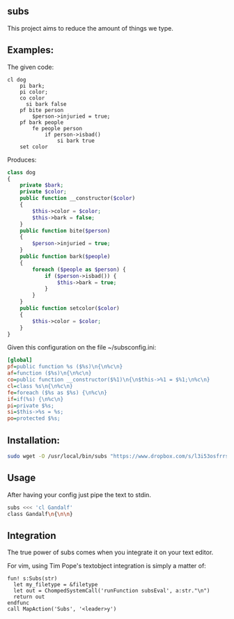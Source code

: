 ## subs

This project aims to reduce the amount of things we type.


## Examples:

The given code:

```
cl dog
    pi bark;
    pi color;
    co color
      si bark false
    pf bite person
        $person->injuried = true;
    pf bark people
        fe people person
            if person->isbad()
                si bark true
    set color
```

Produces:

```php
class dog
{
    private $bark;
    private $color;
    public function __constructor($color)
    {
        $this->color = $color;
        $this->bark = false;
    }
    public function bite($person)
    {
        $person->injuried = true;
    }
    public function bark($people)
    {
        foreach ($people as $person) {
            if ($person->isbad()) {
                $this->bark = true;
            }
        }
    }
    public function setcolor($color)
    {
        $this->color = $color;
    }
}
```


Given this configuration on the file ~/subsconfig.ini:

```ini
[global]
pf=public function %s ($%s)\n{\n%c\n}
af=function ($%s)\n{\n%c\n}
co=public function __constructor($%1)\n{\n$this->%1 = $%1;\n%c\n}
cl=class %s\n{\n%c\n}
fe=foreach ($%s as $%s) {\n%c\n}
if=if(%s) {\n%c\n}
pi=private $%s;
si=$this->%s = %s;
po=protected $%s;
```

## Installation:

```sh
sudo wget -O /usr/local/bin/subs "https://www.dropbox.com/s/l3i53osfrrs5mhr/subs" && chmod +x /usr/local/bin/subs
```


## Usage

After having your config just pipe the text to stdin.

```sh
subs <<< 'cl Gandalf'
class Gandalf\n{\n\n}
```


## Integration

The true power of subs comes when you integrate it on your text editor.

For vim, using Tim Pope's textobject integration is simply a matter of:

```vimscript
fun! s:Subs(str)
  let my_filetype = &filetype
  let out = ChompedSystemCall('runFunction subsEval', a:str."\n")
  return out
endfunc
call MapAction('Subs', '<leader>y')
```

